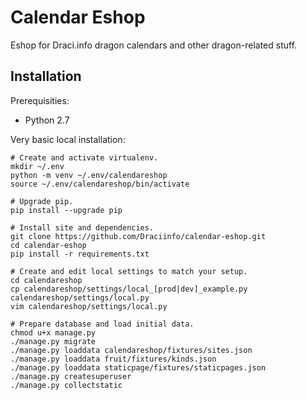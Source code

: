 # Calendar Eshop
Eshop for Draci.info dragon calendars and other dragon-related stuff.

## Installation

Prerequisities:

* Python 2.7


Very basic local installation:

    # Create and activate virtualenv.
    mkdir ~/.env
    python -m venv ~/.env/calendareshop
    source ~/.env/calendareshop/bin/activate

    # Upgrade pip.
    pip install --upgrade pip
    
    # Install site and dependencies.
    git clone https://github.com/Draciinfo/calendar-eshop.git
    cd calendar-eshop
    pip install -r requirements.txt

    # Create and edit local settings to match your setup. 
    cd calendareshop
    cp calendareshop/settings/local_[prod|dev]_example.py calendareshop/settings/local.py
    vim calendareshop/settings/local.py

    # Prepare database and load initial data.
    chmod u+x manage.py
    ./manage.py migrate
    ./manage.py loaddata calendareshop/fixtures/sites.json
    ./manage.py loaddata fruit/fixtures/kinds.json
    ./manage.py loaddata staticpage/fixtures/staticpages.json
    ./manage.py createsuperuser
    ./manage.py collectstatic
